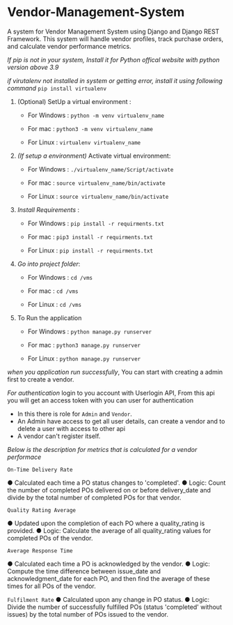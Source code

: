 # Vendor-Management-System
A system for  Vendor Management System using Django and Django REST Framework. This system will handle vendor profiles, track purchase orders, and calculate vendor performance metrics.

*If pip is not in your system, Install it for Python offical website with python version above 3.9*

*if virutalenv not installed in system or getting error, install it using following command*
    `pip install virtualenv`

1. (Optional) SetUp a virtual environment :
    - For Windows : 
        `python -m venv virtualenv_name`
    
    - For mac :
        `python3 -m venv virtualenv_name`
    
    - For Linux :
        `virtualenv virtualenv_name`

2. *(If setup a environment)* Activate virtual environment:

    - For Windows : 
        `./virtualenv_name/Script/activate`
    
    - For mac :
        `source virtualenv_name/bin/activate`
    
    - For Linux :
        `source virtualenv_name/bin/activate`
      
3. *Install Requirements* :
    - For Windows : 
        `pip install -r requirments.txt`
    
    - For mac :
        `pip3 install -r requirments.txt`
    
    - For Linux :
        `pip install -r requirments.txt`
      
4. *Go into project folder*:
    - For Windows :
        `cd /vms`
    
    - For mac :
        `cd /vms`
    
    - For Linux :
        `cd /vms`
      
5. To Run the application
    
    - For Windows : 
        `python manage.py runserver`
    
    - For mac :
        `python3 manage.py runserver`
    
    - For Linux :
        `python manage.py runserver`


*when you application run successfully*, You can start with creating a admin first to create a vendor.

*For authentication* login to you account with Userlogin API, From this api you will get an access token with you can user for authentication

* In this there is role for `Admin` and `Vendor`.
* An Admin have access to get all user details, can create a vendor and to delete a user with access to other api
* A vendor can't register itself.
  
*Below is the description for metrics that is calculated for a vendor performace*

`On-Time Delivery Rate`

● Calculated each time a PO status changes to 'completed'.
● Logic: Count the number of completed POs delivered on or before
delivery_date and divide by the total number of completed POs for that vendor.

`Quality Rating Average`

● Updated upon the completion of each PO where a quality_rating is provided.
● Logic: Calculate the average of all quality_rating values for completed POs of
the vendor.

`Average Response Time`

● Calculated each time a PO is acknowledged by the vendor.
● Logic: Compute the time difference between issue_date and
acknowledgment_date for each PO, and then find the average of these times
for all POs of the vendor.

`Fulfilment Rate`
● Calculated upon any change in PO status.
● Logic: Divide the number of successfully fulfilled POs (status 'completed'
without issues) by the total number of POs issued to the vendor.



